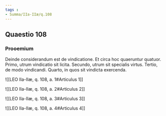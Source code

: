 ```yaml
---
tags : 
- Summa/IIa-IIæ/q.108
---
```


## Quaestio 108

### Prooemium

Deinde considerandum est de vindicatione. Et circa hoc quaeruntur quatuor. Primo, utrum vindicatio sit licita. Secundo, utrum sit specialis virtus. Tertio, de modo vindicandi. Quarto, in quos sit vindicta exercenda.

![[LEO IIa-IIæ, q. 108, a. 1#Articulus 1]]

![[LEO IIa-IIæ, q. 108, a. 2#Articulus 2]]

![[LEO IIa-IIæ, q. 108, a. 3#Articulus 3]]

![[LEO IIa-IIæ, q. 108, a. 4#Articulus 4]]

